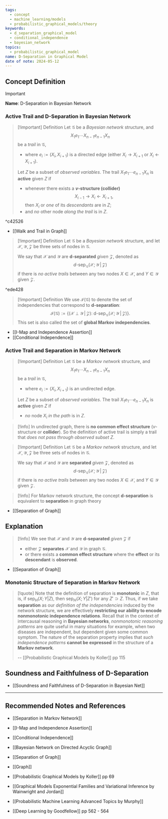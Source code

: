 ```yaml
---
tags:
  - concept
  - machine_learning/models
  - probabilistic_graphical_models/theory
keywords:
  - d_separation_graphical_model
  - conditional_independence
  - bayesian_network
topics:
  - probabilistic_graphical_model
name: D-Separation in Graphical Model
date of note: 2024-05-12
---
```


## Concept Definition

>[!important]
>**Name**: D-Separation in Bayesian Network

### Active Trail and D-Separation in Bayesian Network

>[!important] Definition
>Let $\mathcal{G}$ be a *Bayesian network* structure, and $$X_{1}e_{1}\cdots X_{n-1}e_{n-1}X_{n}$$ be a *trail* in $\mathcal{G}$, 
>- where $e_{i} := (X_{i}, X_{i+1})$ is a directed edge (either $X_{i} \to X_{i+1}$ or $X_{i} \leftarrow X_{i+1}$). 
>  
>Let $Z$ be a subset of *observed variables*. The trail $X_{1}e_{1}\cdots e_{n-1}X_{n}$ is **active** given $Z$ if
>- whenever there exists a **$v$-structure (collider)** $$X_{i-1} \rightarrow X_{i} \leftarrow X_{i+1},$$ then *$X_{i}$* or *one* of its *descendants* are in $Z$;
>- and *no* other node *along the trail* is in $Z$.

^c42526

- [[Walk and Trail in Graph]]

>[!important] Definition
>Let $\mathcal{G}$ be a *Bayesian network* structure, and let $\mathcal{X}, \mathcal{Y}, \mathcal{Z}$ be three sets of nodes in $\mathcal{G}$. 
>
>We say that $\mathcal{X}$ and $\mathcal{Y}$ are **d-separated** *given* $\mathcal{Z}$, denoted as $$d\text{-sep}_{\mathcal{G}}\left(\mathcal{X};  \mathcal{Y} \,|\, \mathcal{Z}\right)$$ if there is *no active trails* between any two nodes $X\in \mathcal{X}$, and $Y \in \mathcal{Y}$ given $\mathcal{Z}$. 

^ede428


>[!important] Definition
>We use $\mathcal{I}(\mathcal{G})$ to denote the set of independencies that correspond to **d-separation**:
>$$
>\mathcal{I}(\mathcal{G}) := \left\{ (\mathcal{X} \perp \mathcal{Y} \,|\, \mathcal{Z}):\; \text{d-sep}_{\mathcal{G}}(\mathcal{X}; \mathcal{Y} \,|\, \mathcal{Z}) \right\}. 
>$$
>This set is also called the set of **global Markov independencies**.

- [[I-Map and Independence Assertion]]
- [[Conditional Independence]]

### Active Trail and Separation in Markov Network

>[!important] Definition
>Let $\mathcal{G}$ be a *Markov network* structure, and $$X_{1}e_{1}\cdots X_{n-1}e_{n-1}X_{n}$$ be a *trail* in $\mathcal{G}$, 
>- where $e_{i} := (X_{i}, X_{i+1})$ is an undirected edge. 
>  
>Let $Z$ be a subset of *observed variables*. The trail $X_{1}e_{1}\cdots e_{n-1}X_{n}$ is **active** given $Z$ if
>-  *no* node $X_{i}$ *in the path* is in $Z$.

>[!info]
>In undirected graph, there is **no common effect structure** ($v$-structure or **collider**). So the definition of active trail is simply a trail that *does not pass through observed subset* $Z$.

>[!important] Definition
>Let $\mathcal{G}$ be a *Markov network* structure, and let $\mathcal{X}, \mathcal{Y}, \mathcal{Z}$ be three sets of nodes in $\mathcal{G}$. 
>
>We say that $\mathcal{X}$ and $\mathcal{Y}$ are **separated** *given* $\mathcal{Z}$, denoted as $$d\text{-sep}_{\mathcal{G}}\left(\mathcal{X};  \mathcal{Y} \,|\, \mathcal{Z}\right)$$ if there is *no active trails* between any two nodes $X\in \mathcal{X}$, and $Y \in \mathcal{Y}$ given $\mathcal{Z}$. 
>

>[!info]
>For Markov network structure, the concept **d-separation** is equivalent to **separation** in graph theory

- [[Separation of Graph]]

## Explanation

>[!info]
>We see that $\mathcal{X}$ and $\mathcal{Y}$ are **d-separated** *given* $\mathcal{Z}$ if
>- either $\mathcal{Z}$ **separates** $\mathcal{X}$ and $\mathcal{Y}$ in graph $\mathcal{G}$.
>- or there exists a **common effect structure** where the **effect** or its **descendant** is **observed**.

- [[Separation of Graph]]

### Monotonic Structure of Separation in Markov Network

>[!quote]
>Note that the definition of separation is **monotonic** in $Z$, that is, if $\text{sep}_{H}(X; Y | Z)$, then $\text{sep}_{H}(X; Y | Z')$ for any $Z' \supset Z.$ Thus, if we take **separation** as our *definition of the independencies* induced by the network structure, we are effectively **restricting our ability to encode nonmonotonic independence relations**. Recall that in the context of intercausal reasoning in **Bayesian networks**, *nonmonotonic reasoning patterns* are quite useful in many situations for example, when two diseases are independent, but dependent given some common symptom. The nature of the separation property implies that *such independence patterns* **cannot be expressed** in the structure of a **Markov network**.
>
>-- [[Probabilistic Graphical Models by Koller]] pp 115



## Soundness and Faithfulness of D-Separation

- [[Soundness and Faithfulness of D-Separation in Bayesian Net]]






-----------
##  Recommended Notes and References


- [[Separation in Markov Network]]

- [[I-Map and Independence Assertion]]
- [[Conditional Independence]]
- [[Bayesian Network on Directed Acyclic Graph]]



- [[Separation of Graph]]
- [[Graph]]

- [[Probabilistic Graphical Models by Koller]] pp 69
- [[Graphical Models Exponential Families and Variational Inference by Wainwright and Jordan]]
- [[Probabilistic Machine Learning Advanced Topics by Murphy]]
- [[Deep Learning by Goodfellow]] pp 562 - 564